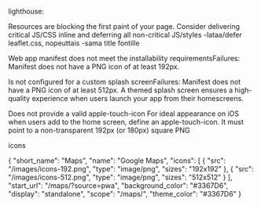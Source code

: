 lighthouse:

Resources are blocking the first paint of your page. Consider delivering critical JS/CSS inline and deferring all non-critical JS/styles
-lataa/defer  leaflet.css, nopeuttais
-sama title fontille




Web app manifest does not meet the installability requirementsFailures: Manifest does not have a PNG icon of at least 192px.

Is not configured for a custom splash screenFailures: Manifest does not have a PNG icon of at least 512px.
A themed splash screen ensures a high-quality experience when users launch your app from their homescreens.

Does not provide a valid apple-touch-icon
For ideal appearance on iOS when users add to the home screen, define an apple-touch-icon. It must point to a non-transparent 192px (or 180px) square PNG





icons

{
  "short_name": "Maps",
  "name": "Google Maps",
  "icons": [
    {
      "src": "/images/icons-192.png",
      "type": "image/png",
      "sizes": "192x192"
    },
    {
      "src": "/images/icons-512.png",
      "type": "image/png",
      "sizes": "512x512"
    }
  ],
  "start_url": "/maps/?source=pwa",
  "background_color": "#3367D6",
  "display": "standalone",
  "scope": "/maps/",
  "theme_color": "#3367D6"
}
